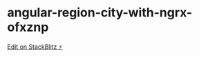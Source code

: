 # angular-region-city-with-ngrx-ofxznp

[Edit on StackBlitz ⚡️](https://stackblitz.com/edit/angular-region-city-with-ngrx-ofxznp)